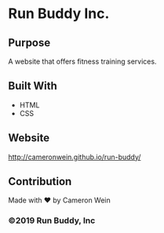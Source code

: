 # Run Buddy Inc.
## Purpose
A website that offers fitness training services.

## Built With
* HTML
* CSS

## Website
http://cameronwein.github.io/run-buddy/

## Contribution
Made with ❤️ by Cameron Wein

### ©️2019 Run Buddy, Inc 
